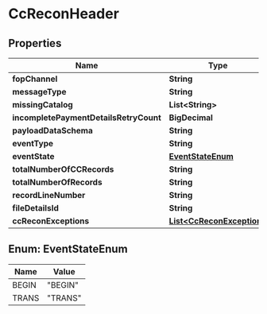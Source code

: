 

# CcReconHeader


## Properties

| Name | Type | Description | Notes |
|------------ | ------------- | ------------- | -------------|
|**fopChannel** | **String** |  |  [optional] |
|**messageType** | **String** |  |  [optional] |
|**missingCatalog** | **List&lt;String&gt;** |  |  [optional] |
|**incompletePaymentDetailsRetryCount** | **BigDecimal** |  |  [optional] |
|**payloadDataSchema** | **String** |  |  [optional] |
|**eventType** | **String** |  |  [optional] |
|**eventState** | [**EventStateEnum**](#EventStateEnum) |  |  [optional] |
|**totalNumberOfCCRecords** | **String** |  |  [optional] |
|**totalNumberOfRecords** | **String** |  |  [optional] |
|**recordLineNumber** | **String** |  |  [optional] |
|**fileDetailsId** | **String** |  |  [optional] |
|**ccReconExceptions** | [**List&lt;CcReconException&gt;**](CcReconException.md) |  |  [optional] |



## Enum: EventStateEnum

| Name | Value |
|---- | -----|
| BEGIN | &quot;BEGIN&quot; |
| TRANS | &quot;TRANS&quot; |



